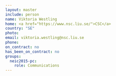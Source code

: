 ```yaml
---
layout: master
include: person
name: Viktoria Westling
home: <a href="https://www.nsc.liu.se/">CSC</a>
country: "SE"
photo:
email: viktoria.westling@nsc.liu.se
phone:
on_contract: no
has_been_on_contract: no
groups:
  neic2015-pc:
    role: Communications
---
```

